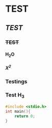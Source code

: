 # **TEST**
## *TEST*
### ~~TEST~~
#### H<sub>2</sub>O
##### X<sup>2</sup>
### Testings
### Test H<sub>3</sub>
```c
#include <stdio.h>
int main(){
    return 0;
}
```
